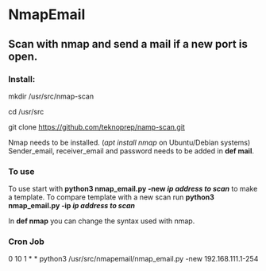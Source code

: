 # NmapEmail

## Scan with nmap and send a mail if a new port is open.

### Install:
mkdir /usr/src/nmap-scan

cd /usr/src

git clone https://github.com/teknoprep/namp-scan.git


Nmap needs to be installed. (*apt install nmap* on Ubuntu/Debian systems)
Sender_email, receiver_email and password needs to be added in **def mail**.

### To use
To use start with **python3 nmap_email.py -new *ip address to scan*** to make a template.
To compare template with a new scan run **python3 nmap_email.py -ip *ip address to scan***

In **def nmap** you can change the syntax used with nmap.

### Cron Job
0 10 1 * *  python3 /usr/src/nmapemail/nmap_email.py -new 192.168.111.1-254
